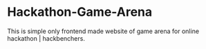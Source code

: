 # Hackathon-Game-Arena
This is simple only frontend made website of game arena for online hackathon | hackbenchers. 
